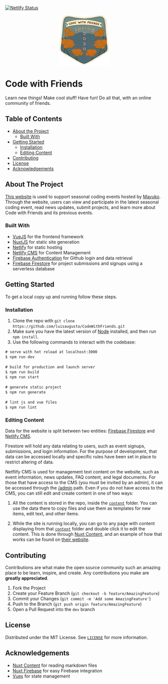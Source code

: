 [![Netlify Status](https://api.netlify.com/api/v1/badges/faa1505a-b30c-4b1a-9aae-af6e5ac5188b/deploy-status)](https://app.netlify.com/sites/code-with-friends/deploys)

<p align="center">
  <a href="https://code-with-friends.netlify.app">
    <img src="/static/icon.png" alt="Logo" width="160" height="160">
  </a>
</p>

# Code with Friends

Learn new things! Make cool stuff! Have fun! Do all that, with an online community of friends. 

## Table of Contents

* [About the Project](#about-the-project)
  * [Built With](#built-with)
* [Getting Started](#getting-started)
  * [Installation](#installation)
  * [Editing Content](#editing-content)
* [Contributing](#contributing)
* [License](#license)
* [Acknowledgements](#acknowledgements)


## About The Project

[This website](https://code-with-friends.netlify.app) is used to support seasonal coding events hosted by [Mayuko](https://www.hellomayuko.com/). Through the website, users can view and participate in the latest seasonal coding event, read news updates, submit projects, and learn more about Code with Friends and its previous events.

### Built With
* [VueJS](https://vuejs.org/) for the frontend framework
* [NuxtJS](https://nuxtjs.org/) for static site generation
* [Netlify](https://www.netlify.com/) for static hosting
* [Netlify CMS](https://www.netlifycms.org/) for Content Management
* [Firebase Authentication](https://firebase.google.com/products/auth) for Github login and data retrieval
* [Firebase Firestore](https://firebase.google.com/products/firestore) for project submissions and signups using a serverless database

## Getting Started

To get a local copy up and running follow these steps.

### Installation

1. Clone the repo with `git clone https://github.com/luisaugusto/CodeWithFriends.git`
2. Make sure you have the latest version of [Node](https://nodejs.org/) installed, and then run `npm install`.
3. Use the following commands to interact with the codebase:

```shell script
# serve with hot reload at localhost:3000
$ npm run dev

# build for production and launch server
$ npm run build
$ npm run start

# generate static project
$ npm run generate

# lint js and vue files
$ npm run lint
```

### Editing Content

Data for the website is split between two entities: [Firebase Firestore](https://firebase.google.com/products/firestore) and [Netlify CMS](https://www.netlifycms.org/). 

Firestore will hold any data relating to users, such as event signups, submissions, and login information. For the purpose of development, that data can be accessed locally and specific rules have been set in place to restrict altering of data. 

Netflify CMS is used for management text content on the website, such as event information, news updates, FAQ content, and legal documents. For those that have access to the CMS (you must be invited by an admin), it can be accessed through the [/admin](https://code-with-friends.netlify.app/admin) path. Even if you do not have access to the CMS, you can still edit and create content in one of two ways:

1. All the content is stored in the repo, inside the [`content`](/content) folder. You can use the data there to copy files and use them as templates for new items, edit text, and other items.

2. While the site is running locally, you can go to any page with content displaying from that [`content`](/content) folder and double click it to edit the content. This is done through [Nuxt Content](https://content.nuxtjs.org/), and an example of how that works can be found on [their website](https://content.nuxtjs.org/displaying#live-editing).

## Contributing

Contributions are what make the open source community such an amazing place to be learn, inspire, and create. Any contributions you make are **greatly appreciated**.

1. Fork the Project
2. Create your Feature Branch (`git checkout -b feature/AmazingFeature`)
3. Commit your Changes (`git commit -m 'Add some AmazingFeature'`)
4. Push to the Branch (`git push origin feature/AmazingFeature`)
5. Open a Pull Request into the `dev` branch

## License

Distributed under the MIT License. See [`LICENSE`](LICENSE) for more information.

## Acknowledgements

* [Nuxt Content](https://content.nuxtjs.org/) for reading markdown files
* [Nuxt Firebase](https://firebase.nuxtjs.org/) for easy Firebase integration
* [Vuex](https://vuex.vuejs.org/) for state management
